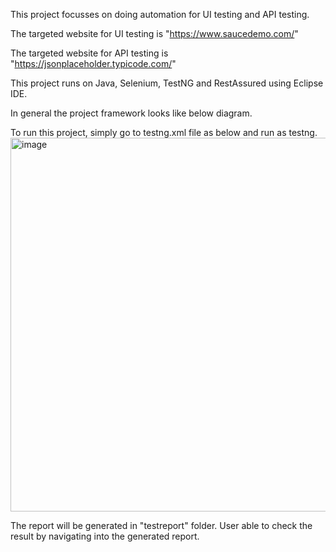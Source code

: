 This project focusses on doing automation for UI testing and API testing.

The targeted website for UI testing is "https://www.saucedemo.com/"

The targeted website for API testing is "https://jsonplaceholder.typicode.com/"

This project runs on Java, Selenium, TestNG and RestAssured using Eclipse IDE.

In general the project framework looks like below diagram.


To run this project, simply go to testng.xml file as below and run as testng.
<img width="722" height="598" alt="image" src="https://github.com/user-attachments/assets/91699cee-b157-4687-9cde-c3985951df40" />

The report will be generated in "testreport" folder. User able to check the result by navigating into the generated report.

